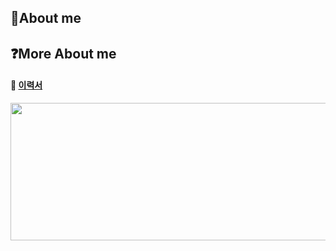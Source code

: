 

## 👋About me



## ❓More About me

#### 📄 [이력서](https://mousy-operation-6b9.notion.site/26d0582020944a6eafc30766428b3e6b)  
 


<a href="https://github.com/devxb/gitanimals">
  <img
    src="https://render.gitanimals.org/lines/Munhangyeol?pet-id=641540816308768536"
    width="600"
    height="220"
  />
</a>






